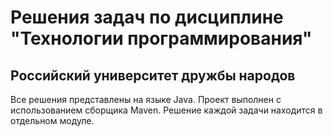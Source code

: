 # Решения задач по дисциплине "Технологии программирования"
## Российский университет дружбы народов
Все решения представлены на языке Java. Проект выполнен с использованием сборщика Maven. Решение каждой задачи находится в отдельном модуле.